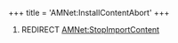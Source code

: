 +++
title = 'AMNet:InstallContentAbort'
+++

1.  REDIRECT
    [AMNet:StopImportContent](AMNet:StopImportContent "wikilink")
